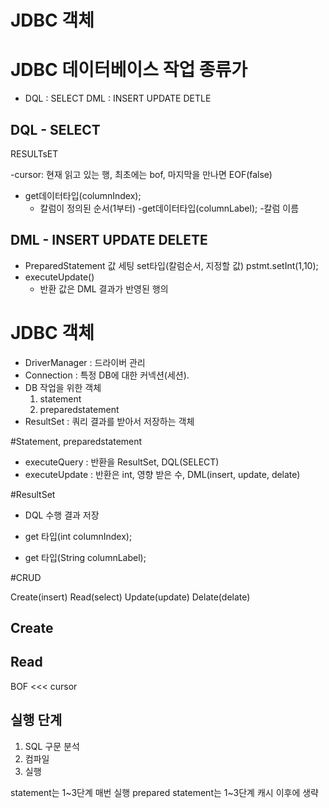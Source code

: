 # JDBC 객체

# JDBC 데이터베이스 작업 종류가

- DQL : SELECT
DML : INSERT UPDATE DETLE

## DQL - SELECT

RESULTsET

-cursor: 현재 읽고 있는 행, 최초에는
bof, 마지막을 만나면 EOF(false)

- get데이터타입(columnIndex);
    - 칼럼이 정의된 순서(1부터)
 -get데이터타입(columnLabel);
    -칼럼 이름

## DML - INSERT UPDATE DELETE

- PreparedStatement 값 세팅 set타입(칼럼순서, 지정할 값)
pstmt.setInt(1,10);
- executeUpdate()
    - 반환 값은 DML 결과가 반영된 행의

# JDBC 객체
- DriverManager : 드라이버 관리
- Connection : 특정 DB에 대한 커넥션(세션).
- DB 작업을 위한 객체
    1. statement
    2. preparedstatement
- ResultSet : 쿼리 결과를 받아서 저장하는 객체

#Statement, preparedstatement

- executeQuery : 반환을 ResultSet, DQL(SELECT)
- executeUpdate : 반환은 int, 영향 받은 수, DML(insert, update, delate)

#ResultSet

- DQL 수행 결과 저장

- get 타입(int columnIndex);
- get 타입(String columnLabel);

#CRUD

Create(insert) Read(select) Update(update) Delate(delate)


## Create
## Read

BOF <<< cursor

## 실행 단계

1. SQL 구문 분석
2. 컴파일
3. 실행

statement는 1~3단계 매번 실행
prepared statement는 1~3단계 캐시 이후에 생략


